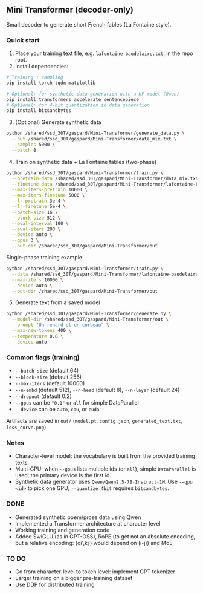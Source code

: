 ## Mini Transformer (decoder-only)
Small decoder to generate short French fables (La Fontaine style).

### Quick start
1. Place your training text file, e.g. `lafontaine-baudelaire.txt`, in the repo root.
2. Install dependencies:
```bash
# Training + sampling
pip install torch tqdm matplotlib

# Optional: for synthetic data generation with a HF model (Qwen)
pip install transformers accelerate sentencepiece
# Optional: for 4-bit quantization in data generation
pip install bitsandbytes
```

3. (Optional) Generate synthetic data
```bash
python /shared/ssd_30T/gaspard/Mini-Transformer/generate_data.py \
  --out /shared/ssd_30T/gaspard/Mini-Transformer/data_mix.txt \
  --samples 5000 \
  --batch 8
```

4. Train on synthetic data + La Fontaine fables (two-phase)
```bash
python /shared/ssd_30T/gaspard/Mini-Transformer/train.py \
  --pretrain-data /shared/ssd_30T/gaspard/Mini-Transformer/data_mix.txt \
  --finetune-data /shared/ssd_30T/gaspard/Mini-Transformer/lafontaine-baudelaire.txt \
  --max-iters-pretrain 10000 \
  --max-iters-finetune 5000 \
  --lr-pretrain 3e-4 \
  --lr-finetune 5e-4 \
  --batch-size 16 \
  --block-size 512 \
  --eval-interval 100 \
  --eval-iters 200 \
  --device auto \
  --gpus 3 \
  --out-dir /shared/ssd_30T/gaspard/Mini-Transformer/out
```

Single-phase training example:
```bash
python /shared/ssd_30T/gaspard/Mini-Transformer/train.py \
  --data /shared/ssd_30T/gaspard/Mini-Transformer/lafontaine-baudelaire.txt \
  --max-iters 10000 \
  --device auto \
  --out-dir /shared/ssd_30T/gaspard/Mini-Transformer/out
```

5. Generate text from a saved model
```bash
python /shared/ssd_30T/gaspard/Mini-Transformer/generate.py \
  --model-dir /shared/ssd_30T/gaspard/Mini-Transformer/out \
  --prompt "Un renard et un corbeau" \
  --max-new-tokens 400 \
  --temperature 0.8 \
  --device auto
```

### Common flags (training)
- `--batch-size` (default 64)
- `--block-size` (default 256)
- `--max-iters` (default 10000)
- `--n-embd` (default 512), `--n-head` (default 8), `--n-layer` (default 24)
- `--dropout` (default 0.2)
- `--gpus` can be `"0,1"` or `all` for simple DataParallel
- `--device` can be `auto`, `cpu`, or `cuda`

Artifacts are saved in `out/` (`model.pt`, `config.json`, `generated_text.txt`, `loss_curve.png`).

### Notes
- Character-level model: the vocabulary is built from the provided training texts.
- Multi-GPU: when `--gpus` lists multiple ids (or `all`), simple `DataParallel` is used; the primary device is the first id.
- Synthetic data generator uses `Qwen/Qwen2.5-7B-Instruct-1M`. Use `--gpu <id>` to pick one GPU; `--quantize 4bit` requires `bitsandbytes`.

### DONE
- Generated synthetic poem/prose data using Qwen
- Implemented a Transformer architecture at character level
- Working training and generation code
- Added SwiGLU (as in GPT-OSS), RoPE (to get not an absolute encoding, but a relative encoding: ⟨qi′​,kj′​⟩ would depend on (i-j)) and MoE

### TO DO
- Go from character-level to token level: implement GPT tokenizer
- Larger training on a bigger pre-training dataset
- Use DDP for distributed training